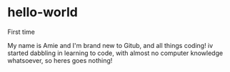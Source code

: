# hello-world
First time

My name is Amie and I'm brand new to Gitub, and all things coding! iv started dabbling in learning to code, with almost no computer knowledge whatsoever, so heres goes nothing!
